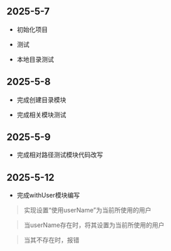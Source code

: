 ## 2025-5-7

* 初始化项目

* 测试

* 本地目录测试

## 2025-5-8

* 完成创建目录模块

* 完成相关模块测试

## 2025-5-9

* 完成相对路径测试模块代码改写

## 2025-5-12

* 完成withUser模块编写

> 实现设置“使用userName”为当前所使用的用户

> 当userName存在时，将其设置为当前所使用的用户

> 当其不存在时，报错